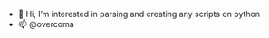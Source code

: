 - 👋 Hi, I’m interested in parsing and creating any scripts on python
- 📫 @overcoma

<!---
undeadponie/undeadponie is a ✨ special ✨ repository because its `README.md` (this file) appears on your GitHub profile.
You can click the Preview link to take a look at your changes.
--->
